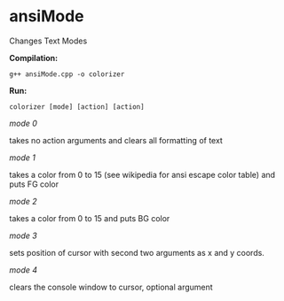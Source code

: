 # ansiMode
Changes Text Modes

**Compilation:**

`g++ ansiMode.cpp -o colorizer`

**Run:**

`colorizer [mode] [action] [action]`

*mode 0*

takes no action arguments and clears all formatting of text

*mode 1*

takes a color from 0 to 15 (see wikipedia for ansi escape color table) and puts FG color

*mode 2*

takes a color from 0 to 15 and puts BG color

*mode 3*

sets position of cursor with second two arguments as x and y coords.

*mode 4*

clears the console window to cursor, optional argument

